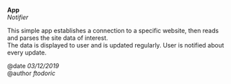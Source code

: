 __App__  
_Notifier_

This simple app establishes a connection to a specific website, then reads and parses the site data of interest.  
The data is displayed to user and is updated regularly. User is notified about every update.

@date _03/12/2019_  
@author _ftodoric_  